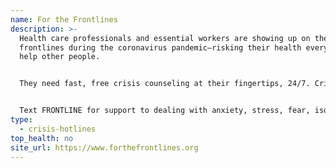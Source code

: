 ```yaml
---
name: For the Frontlines
description: >-
  Health care professionals and essential workers are showing up on the
  frontlines during the coronavirus pandemic—risking their health every day to
  help other people.


  They need fast, free crisis counseling at their fingertips, 24/7. Crisis Text Line, Shout, and Kids Help Phone are here for the frontlines.


  Text FRONTLINE for support to dealing with anxiety, stress, fear, isolation, or other difficult emotions you are experiencing during coronavirus.
type:
  - crisis-hotlines
top_health: no
site_url: https://www.forthefrontlines.org
---
```

